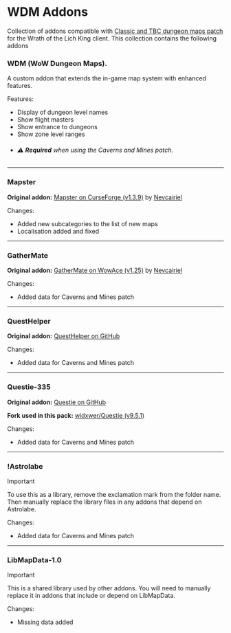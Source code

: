 # WDM Addons
Collection of addons compatible with [Classic and TBC dungeon maps patch](https://github.com/Trimitor/WDM-patch) for the Wrath of the Lich King client.
This collection contains the following addons

### WDM (WoW Dungeon Maps).
A custom addon that extends the in-game map system with enhanced features.

Features:
- Display of dungeon level names
- Show flight masters
- Show entrance to dungeons
- Show zone level ranges
- ###### ⚠️ **Required** when using the Caverns and Mines patch.

---
### Mapster
**Original addon:** [Mapster on CurseForge (v1.3.9)](https://www.curseforge.com/wow/addons/mapster/files/436697) by [Nevcairiel](https://github.com/Nevcairiel)

Changes:
- Added new subcategories to the list of new maps
- Localisation added and fixed

---
### GatherMate
**Original addon:** [GatherMate on WowAce (v1.25)](https://www.wowace.com/projects/gathermate/files/476697) by [Nevcairiel](https://github.com/Nevcairiel)

Changes:
- Added data for Caverns and Mines patch

---
### QuestHelper
**Original addon:** [QuestHelper on GitHub](https://github.com/zorbathut/questhelper)

Changes:
- Added data for Caverns and Mines patch

---
### Questie-335
**Original addon:** [Questie on GitHub](https://github.com/Questie/Questie)

**Fork used in this pack:** [widxwer/Questie (v9.5.1)](https://github.com/widxwer/Questie)

Changes:
- Added data for Caverns and Mines patch

---
### !Astrolabe

> [!IMPORTANT]
> To use this as a library, remove the exclamation mark from the folder name. Then manually replace the library files in any addons that depend on Astrolabe.

Changes:
- Added data for Caverns and Mines patch

---
### LibMapData-1.0

> [!IMPORTANT]
> This is a shared library used by other addons. You will need to manually replace it in addons that include or depend on LibMapData.

Changes:
- Missing data added
